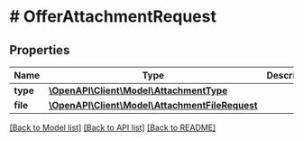 # # OfferAttachmentRequest

## Properties

Name | Type | Description | Notes
------------ | ------------- | ------------- | -------------
**type** | [**\OpenAPI\Client\Model\AttachmentType**](AttachmentType.md) |  | [optional]
**file** | [**\OpenAPI\Client\Model\AttachmentFileRequest**](AttachmentFileRequest.md) |  | [optional]

[[Back to Model list]](../../README.md#models) [[Back to API list]](../../README.md#endpoints) [[Back to README]](../../README.md)
